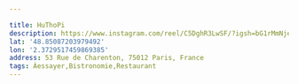 ```yaml
---

title: HuThoPi
description: https://www.instagram.com/reel/C5DghR3LwSF/?igsh=bG1rMmNjeWJycnNk
lat: '48.85087203979492'
lon: '2.3729517459869385'
address: 53 Rue de Charenton, 75012 Paris, France
tags: Àessayer,Bistronomie,Restaurant
---
```

